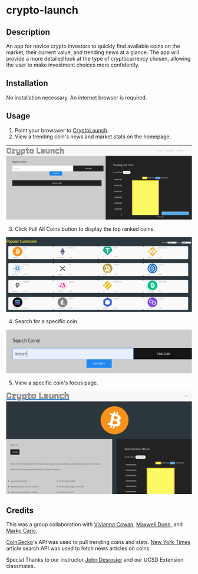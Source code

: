 # crypto-launch

## Description
An app for novice crypto investors to quickly find available coins on the market, their current value, and trending news at a glance. The app will provide a more detailed look at the type of cryptocurrency chosen, allowing the user to make investment choices more confidently. 

## Installation
No installation necessary. An internet browser is required. 

## Usage
1. Point your browswer to <a href="https://m-car.github.io/crypto-launchpad/index.html">CryptoLaunch</a>.
2. View a trending coin's news and market stats on the homepage.
<img src="assets/images/homepage.PNG"/>

3. Click Pull All Coins button to display the top ranked coins. 

<img src="assets/images/allCoins.PNG"/>

4. Search for a specific coin. 
<img src="assets/images/search.PNG"/>

5. View a specific coin's focus page.
<img src ="assets/images/coinFocus.PNG"/> 

## Credits
This was a group collaboration with <a href="https://github.com/vivicowan">Vivianna Cowan</a>, <a href="https://github.com/maxd66">Maxwell Dunn</a>, and <a href="https://github.com/m-car">Marko Caric</a>. 

<a href="https://www.coingecko.com/en/api">CoinGecko</a>'s API was used to pull trending coins and stats. 
<a href="https://developer.nytimes.com/apis">New York Times</a> article search API was used to fetch news articles on coins.

Special Thanks to our instructor <a href="https://github.com/median-man">John Desrosier</a> and our UCSD Extension classmates.